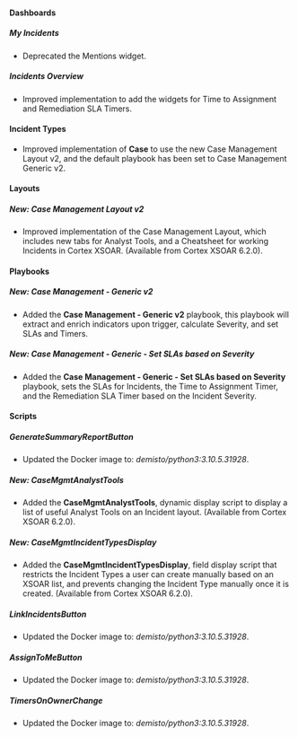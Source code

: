 
#### Dashboards
##### My Incidents
- Deprecated the Mentions widget.
##### Incidents Overview
- Improved implementation to add the widgets for Time to Assignment and Remediation SLA Timers.

#### Incident Types
- Improved implementation of **Case** to use the new Case Management Layout v2, and the default playbook has been set to Case Management Generic v2. 

#### Layouts
##### New: Case Management Layout v2
- Improved implementation of the Case Management Layout, which includes new tabs for Analyst Tools, and a Cheatsheet for working Incidents in Cortex XSOAR. (Available from Cortex XSOAR 6.2.0).

#### Playbooks
##### New: Case Management - Generic v2
- Added the **Case Management - Generic v2** playbook, this playbook will extract and enrich indicators upon trigger, calculate Severity, and set SLAs and Timers.

##### New: Case Management - Generic - Set SLAs based on Severity
- Added the **Case Management - Generic - Set SLAs based on Severity** playbook, sets the SLAs for Incidents, the Time to Assignment Timer, and the Remediation SLA Timer based on the Incident Severity.

#### Scripts
##### GenerateSummaryReportButton
- Updated the Docker image to: *demisto/python3:3.10.5.31928*.
##### New: CaseMgmtAnalystTools
- Added the **CaseMgmtAnalystTools**, dynamic display script to display a list of useful Analyst Tools on an Incident layout. (Available from Cortex XSOAR 6.2.0).

##### New: CaseMgmtIncidentTypesDisplay
- Added the **CaseMgmtIncidentTypesDisplay**, field display script that restricts the Incident Types a user can create manually based on an XSOAR list, and prevents changing the Incident Type manually once it is created. (Available from Cortex XSOAR 6.2.0).

##### LinkIncidentsButton
- Updated the Docker image to: *demisto/python3:3.10.5.31928*.
##### AssignToMeButton
- Updated the Docker image to: *demisto/python3:3.10.5.31928*.
##### TimersOnOwnerChange
- Updated the Docker image to: *demisto/python3:3.10.5.31928*.

<!--
#### Widgets
##### My Incidents by Type
- Added the **My Incidents by Type**.

##### Mean Time to Remediation (Remediation SLA)
- Added the **Mean Time to Remediation (Remediation SLA)**.

##### Mean Time to Assignment (Time to Assignment)
- Added the **Mean Time to Assignment (Time to Assignment)**.

##### Participating Incidents
- Added the **Participating Incidents**..

##### My Mean Time to Remediation (Remediation SLA)
- Added the **My Mean Time to Remediation (Remediation SLA)**.

##### Participating Incidents Count
- Added the **Participating Incidents Count**.

#### Layouts
##### Case layout
- Added the **My Incidents by Type**.

#### Reports
##### Case Report
- Added the **Case Report**.